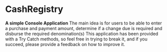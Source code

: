 # CashRegistry

**A simple Console Application**
The main idea is for users to be able to enter a purchase and payment amount, determine if a change due is required and disburse the required denomination(s)
This application has been provided with a Try Catch methods, so feel free in trying to break it, and if you succeed, please provide a feedback on how to improve it. 
